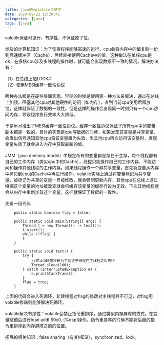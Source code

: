 ```yaml
---
title: java的volatile关键字
date: 2020-09-22 10:20:41
categories: [java]
tags: [java]
---
```

volatile保证可见行，有序性，不保证原子性。
<br/></br>
涉及的计算机知识：为了使得程序能够高速的运行，cpu会将内存中的值复制一份到高速缓冲区（Cache），后续直接使用Cache中的值。这种做法在单核cpu是ok，在多核cpu涉及多线程的操作时，就可能会出现数据不一致的情况。解决办法有：
</br></br>
（1）在总线上加LOCK#
</br>
（2）使用MESI缓存一致性协议
</br></br>
两种办法都是在硬件层面实现。早期的时候是使用第一种方法来解决，通过在总线上加锁，阻塞其他cpu对其他硬件的访问（如内存），直到当前cpu使用后释放锁，这样就保证了数据的一致性。但是这样的操作会出现同一时刻只有一个cpu访问内存，导致程序执行效率大大降低。
</br></br>
于是Intel推出了MESI缓存一致性协议。缓存一致性协议保证了所有cpu中的变量副本都是一致的，具体的实现是cpu写数据的时候，如果发现该变量是共享变量，会发出信号通知其他cpu将该变量置为失效，当其他cpu再次访问该变量时，发现变量失效了就会进入内存中获取最新的值。
</br></br>
JMM（java memory model）中规定所有的变量都是存在于主存，每个线程都有自己的工作内存（类似cpu中的Cache），线程只能操作自己的工作内存，不能访问和操作其他线程的工作内存。如果线程操作一个非共享变量，首先将变量从内存中拷贝到cpu的Cache中再进行操作。volatile实际上通过将变量标记为共享变量，被标记为共享的变量一旦被修改，就会强制更新内存，其他cpu在总线上通过嗅探这个变量的地址被改变就会将缓存该变量的缓存行设为无效，下次其他线程就会从内存中重新加载这个变量，这样就保证了数据的一致性。
</br></br>
先看一段代码
```
    public static boolean flag = false;

    public static void main(String[] args) {
        Thread t = new Thread(() -> test());
        t.start();
        while (!flag) {
        }
    }

    public static void test() {
        try {
            //停止100毫秒是为了保证子线程在主线程之后执行
            Thread.sleep(100);
        } catch (InterruptedException e) {
            e.printStackTrace();
        }
        flag = true;
    }
```
上面的代码会进入死循环，新建线程对flag的修改对主线程并不可见，对flag用volatile修饰则能够解决死循环。
</br></br>
volatile解决有序性：volatile会禁止指令重排序，通过类似内存屏障的方式，在变量赋值后进行load addl $0x0, (%esp)操作。指令重排序的时候不能将后面的指令重排序到内存屏障之前的位置。
</br></br>
拓展的相关知识：false sharing（有关MESI），synchronized，lock。
